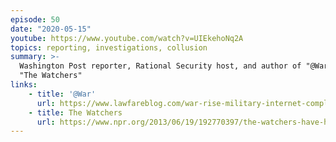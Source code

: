 ```yaml
---
episode: 50
date: "2020-05-15"
youtube: https://www.youtube.com/watch?v=UIEkehoNq2A
topics: reporting, investigations, collusion
summary: >-
  Washington Post reporter, Rational Security host, and author of "@War" and
  "The Watchers"
links:
    - title: '@War'
      url: https://www.lawfareblog.com/war-rise-military-internet-complex-shane-harris
    - title: The Watchers
      url: https://www.npr.org/2013/06/19/192770397/the-watchers-have-had-their-eyes-on-us-for-years
---
```

